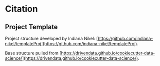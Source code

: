 # Citation

## Project Template

Project structure developed by Indiana Nikel: [https://github.com/indiana-nikel/templateProj](https://github.com/indiana-nikel/templateProj).

Base structure pulled from [https://drivendata.github.io/cookiecutter-data-science/](https://drivendata.github.io/cookiecutter-data-science/).
